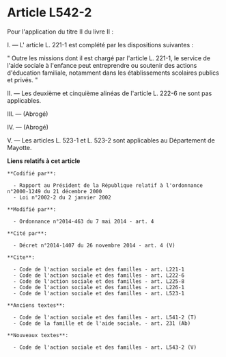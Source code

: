 # Article L542-2

Pour l'application du titre II du livre II : 

I. ― L' article L. 221-1 est complété par les  dispositions suivantes : 

"  Outre les missions dont il est chargé par l'article L. 221-1, le service de l'aide sociale à l'enfance peut entreprendre
ou soutenir des actions d'éducation familiale, notamment dans les établissements scolaires publics et privés. " 

II. ― Les deuxième et cinquième alinéas de l'article L. 222-6 ne sont pas applicables. 

III. ― (Abrogé)

IV. ― (Abrogé)

V. ― Les articles L. 523-1 et L. 523-2 sont applicables au Département de Mayotte.

**Liens relatifs à cet article**

	**Codifié par**:

	  - Rapport au Président de la République relatif à l'ordonnance n°2000-1249 du 21 décembre 2000
	  - Loi n°2002-2 du 2 janvier 2002

	**Modifié par**:

	  - Ordonnance n°2014-463 du 7 mai 2014 - art. 4

	**Cité par**:

	  - Décret n°2014-1407 du 26 novembre 2014 - art. 4 (V)

	**Cite**:

	  - Code de l'action sociale et des familles - art. L221-1
	  - Code de l'action sociale et des familles - art. L222-6
	  - Code de l'action sociale et des familles - art. L225-8
	  - Code de l'action sociale et des familles - art. L226-1
	  - Code de l'action sociale et des familles - art. L523-1

	**Anciens textes**:

	  - Code de l'action sociale et des familles - art. L541-2 (T)
	  - Code de la famille et de l'aide sociale. - art. 231 (Ab)

	**Nouveaux textes**:

	  - Code de l'action sociale et des familles - art. L543-2 (V)
